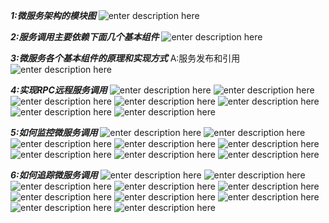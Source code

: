 ***1:微服务架构的模块图***
 ![enter description here](./images/1557036578276.png)

***2:服务调用主要依赖下面几个基本组件***
 ![enter description here](./images/1557038716679.png)

***3:微服务各个基本组件的原理和实现方式***
	A:服务发布和引用
	![enter description here](./images/1557050464797.png)

***4:实现RPC远程服务调用***
![enter description here](./images/1557048922923.png)
![enter description here](./images/1557048936686.png)
![enter description here](./images/1557048957171.png)
![enter description here](./images/1557048983894.png)
![enter description here](./images/1557050198140.png)
![enter description here](./images/1557050214317.png)
![enter description here](./images/1557050142263.png)

***5:如何监控微服务调用***
![enter description here](./images/1557103063105.png)
![enter description here](./images/1557103075085.png)
![enter description here](./images/1557103104654.png)
![enter description here](./images/1557103459021.png)
![enter description here](./images/1557103637832.png)
![enter description here](./images/1557103757071.png)
![enter description here](./images/1557103969493.png)
![enter description here](./images/1557104006340.png)

***6:如何追踪微服务调用***
![enter description here](./images/1557106415224.png)
![enter description here](./images/1557106426817.png)
![enter description here](./images/1557106461182.png)
![enter description here](./images/1557106513484.png)
![enter description here](./images/1557106590573.png)
![enter description here](./images/1557107086272.png)
![enter description here](./images/1557107103319.png)
![enter description here](./images/1557107118252.png)
![enter description here](./images/1557107165665.png)
![enter description here](./images/1557107218766.png)